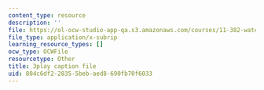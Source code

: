 ```yaml
---
content_type: resource
description: ''
file: https://ol-ocw-studio-app-qa.s3.amazonaws.com/courses/11-382-water-diplomacy-spring-2021/804c6df228355bebaed8690fb70f6033_w2HASHQ8nYw.vtt
file_type: application/x-subrip
learning_resource_types: []
ocw_type: OCWFile
resourcetype: Other
title: 3play caption file
uid: 804c6df2-2835-5beb-aed8-690fb70f6033
---
```

